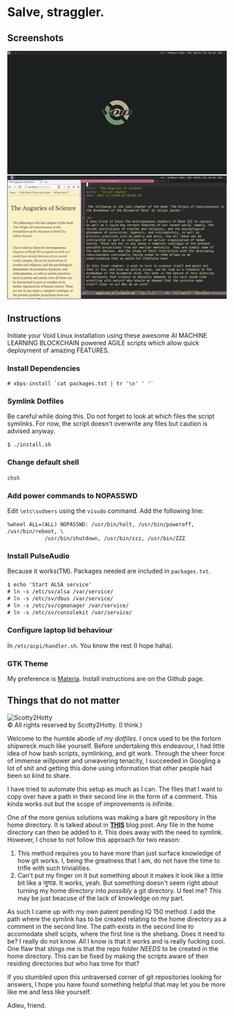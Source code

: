 # Salve, straggler.

## Screenshots

![screenshot_1](screenshots/screenshot_1.png "Naked")
![screenshot_2](screenshots/screenshot_2.png "Solid")

## Instructions

Initiate your Void Linux installation using these awesome AI MACHINE LEARNING
BLOCKCHAIN powered AGILE scripts which allow quick deployment of amazing
FEATURES.

### Install Dependencies

```
# xbps-install `cat packages.txt | tr '\n' ' '`
```

### Symlink Dotfiles 

Be careful while doing this. Do not forget to look at which files the script
symlinks. For now, the script doesn't overwrite any files but caution is advised
anyway.
```
$ ./install.sh
```

### Change default shell

`chsh`

### Add power commands to NOPASSWD

Edit `\etc\sudoers` using the `visudo` command. Add the following line:

```
%wheel ALL=(ALL) NOPASSWD: /usr/bin/halt, /usr/bin/poweroff, /usr/bin/reboot, \
            /usr/bin/shutdown, /usr/bin/zzz, /usr/bin/ZZZ
```

### Install PulseAudio

Because it works(TM). Packages needed are included in `packages.txt`.

```
$ echo 'Start ALSA service'
# ln -s /etc/sv/alsa /var/service/
# ln -s /etc/sv/dbus /var/service/
# ln -s /etc/sv/cgmanager /var/service/
# ln -s /etc/sv/consolekit /var/service/
```

### Configure laptop lid behaviour

In `/etc/acpi/handler.sh`. You know the rest (I hope haha).

### GTK Theme

My preference is [Materia](https://github.com/nana-4/materia-theme). Install
instructions are on the Github page.


## Things that do not matter

![Scotty2Hotty](https://gitlab.com/kartikynwa/dotty2hotty/raw/master/scotty2hotty.png "Scotty2Hotty")  
© All rights reserved by Scotty2Hotty. (I think.)

Welcome to the humble abode of my _dotfiles_. I once used to be the forlorn
shipwreck much like yourself. Before undertaking this endeavour, I had little
idea of how bash scripts, symlinking, and git work. Through the sheer force of
immense willpower and unwavering tenacity, I succeeded in Googling a lot of
shit and getting this done using information that other people had been so kind
to share.

I have tried to automate this setup as much as I can. The files that I want to
copy over have a path in their second line in the form of a comment. This kinda
works out but the scope of improvements is infinite.

One of the more genius solutions was making a bare git repository in the home
directory. It is talked about in
[**THIS**](https://developer.atlassian.com/blog/2016/02/best-way-to-store-dotfiles-git-bare-repo/)
blog post. Any file in the home directory can then be added to it.  This does
away with the need to symlink. However, I chose to not follow this approach for
two reason:

1. This method requires you to have more than just surface knowledge of how git
   works. I, being the greatness that I am, do not have the time to trifle with
   such trivialities.
2. Can't put my finger on it but something about it makes it look like a
   little bit like a जुगाड़. It works, yeah. But something doesn't seem right
   about turning my home directory into _possibly_ a git directory. U feel me?
   This may be just beacuse of the lack of knowledge on my part.

As such I came up with my own patent pending IQ 150 method. I add the path where
the symlink has to be created relating to the home directory as a comment in the
second line. The path exists in the second line to accomodate shell scipts,
where the first line is the shebang.  Does it need to be? I really do not
know. All I know is that it works and is really fucking cool. One flaw that
stings me is that the repo folder _NEEDS_ to be created in the home
directory. This can be fixed by making the scripts aware of their residing
directories but who has time for that?

If you stumbled upon this untraversed corner of git repositories looking for
answers, I hope you have found something helpful that may let you be more like
me and less like yourself.

Adieu, friend.
